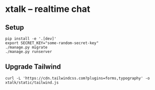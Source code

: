# xtalk – realtime chat

## Setup

```shell
pip install -e '.[dev]'
export SECRET_KEY="some-random-secret-key"
./manage.py migrate
./manage.py runserver
```

## Upgrade Tailwind

```shell
curl -L 'https://cdn.tailwindcss.com?plugins=forms,typography' -o xtalk/static/tailwind.js
```
